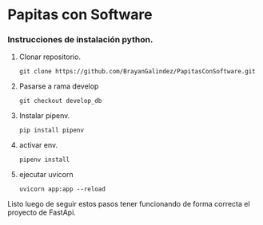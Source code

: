 
# Papitas con Software

### Instrucciones de instalación python.

1. Clonar repositorio.

	`git clone https://github.com/BrayanGalindez/PapitasConSoftware.git`

2. Pasarse a rama develop

	`git checkout develop_db`
3.  Instalar pipenv.

	`pip install pipenv`
	
4. activar env.

	`pipenv install`
	
5. ejecutar uvicorn

	`uvicorn app:app --reload`

Listo luego de seguir estos pasos  tener funcionando de forma correcta el proyecto de FastApi.